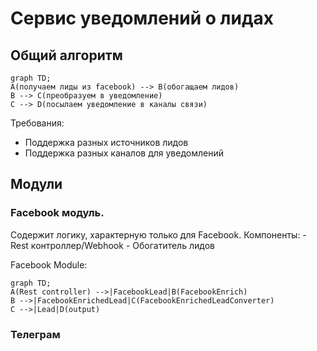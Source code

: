 # Сервис уведомлений о лидах
## Общий алгоритм
```mermaid
graph TD;
A(получаем лиды из facebook) --> B(обогащаем лидов)
B --> C(преобразуем в уведомление)
C --> D(посылаем уведомление в каналы связи)
```

Требования:
- Поддержка разных источников лидов
- Поддержка разных каналов для уведомлений

## Модули
### Facebook модуль.
Содержит логику, характерную только для Facebook. 
Компоненты:
	- Rest контроллер/Webhook
	- Обогатитель лидов 

Facebook Module: 
```mermaid
graph TD;
A(Rest controller) -->|FacebookLead|B(FacebookEnrich)
B -->|FacebookEnrichedLead|C(FacebookEnrichedLeadConverter)
C -->|Lead|D(output)
```

### Телеграм
<!--stackedit_data:
eyJoaXN0b3J5IjpbMTg5NTczODUwNSw2NzQ4NTY5NjUsLTE1MT
Q5OTU0MjIsMjEyNTEyMTQ1NV19
-->